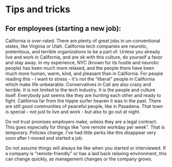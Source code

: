 # Tips and tricks

## For employees \(starting a new job\):

California is over-rated. There are plenty of great jobs in un-conventional states, like Virginia or Utah. California tech companies are neurotic, pretentious, and terrible organizations to be a part of. Unless you already live and work in California, and are ok with this culture, do yourself a favor and stay away. In my experience, NYC \(known for its hustle and neurotic people\) has been much more relaxed, and the people there have been much more human, warm, kind, and pleasant than in California. For people reading this - I want to stress - it's not the "liberal" people in California which make life unbearable. Conservatives in Cali are also crazy and terrible. It is not limited to the tech industry. It is the people and culture itself. Everybody just seems like they are hunting each other and ready to fight. California far from the hippie surfer heaven it was in the past. There are still good communities of peaceful people, like in Pasadena. That town is special - not just to live and work - but also to go out at night.

Do not trust promises employers make, unless they are a legal contract. This goes especially for things like "one remote workday per week". That is temporary. Policies change. I've had little perks like this disappear very soon after I moved and started a job. 

Do not assume things will always be like when you started or interviewed. If a company is "remote-friendly" or has a laid back relaxing environment, this can change quickly, as management changes or the company grows.





